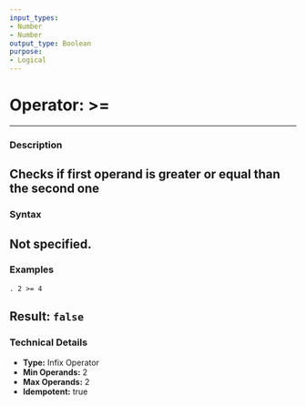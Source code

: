 ```yaml
---
input_types:
- Number
- Number
output_type: Boolean
purpose:
- Logical
---
```

# Operator: >=
---
### **Description**
Checks if first operand is greater or equal than the second one
---
### **Syntax**
Not specified.
---
### **Examples**
```
. 2 >= 4
```
**Result:** `false`
---
### **Technical Details**
- **Type:** Infix Operator
- **Min Operands:** 2
- **Max Operands:** 2
- **Idempotent:** true